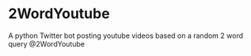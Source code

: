 2WordYoutube
============

A python Twitter bot posting youtube videos based on a random 2 word query @2WordYoutube

